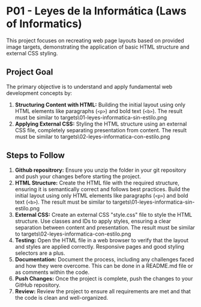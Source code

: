 # P01 - Leyes de la Informática (Laws of Informatics)

This project focuses on recreating web page layouts based on provided image targets, demonstrating the application of basic HTML structure and external CSS styling.

## Project Goal

The primary objective is to understand and apply fundamental web development concepts by:

1.  **Structuring Content with HTML:** Building the initial layout using only HTML elements like paragraphs (`<p>`) and bold text (`<b>`). The result must be similar to targets\01-leyes-informatica-sin-estilo.png
2.  **Applying External CSS:** Styling the HTML structure using an external CSS file, completely separating presentation from content. The result must be similar to targets\02-leyes-informatica-con-estilo.png

## Steps to Follow
1.  **Github repositrory:**  Ensure you unzip the folder in your git repository and push your changes before starting the project.
2.  **HTML Structure:** Create the HTML file with the required structure, ensuring it is semantically correct and follows best practices. Build the initial layout using only HTML elements like paragraphs (`<p>`) and bold text (`<b>`). The result must be similar to targets\01-leyes-informatica-sin-estilo.png
3.  **External CSS:** Create an external CSS "style.css" file to style the HTML structure. Use classes and IDs to apply styles, ensuring a clear separation between content and presentation. The result must be similar to targets\02-leyes-informatica-con-estilo.png
4.  **Testing:** Open the HTML file in a web browser to verify that the layout and styles are applied correctly. Responsive pages and good styling selectors are a plus.
5.  **Documentation:** Document the process, including any challenges faced and how they were overcome. This can be done in a README.md file or as comments within the code.
6.  **Push Changes:** Once the project is complete, push the changes to your GitHub repository.
7.  **Review:** Review the project to ensure all requirements are met and that the code is clean and well-organized.

